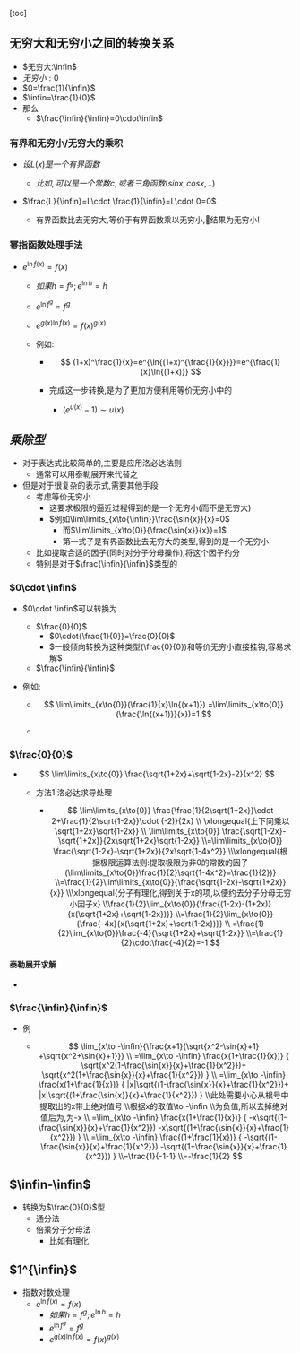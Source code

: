 [toc]

## 无穷大和无穷小之间的转换关系

- $无穷大:\infin$
- $无穷小:0$
- $0=\frac{1}{\infin}$
- $\infin=\frac{1}{0}$
- 那么
  - $\frac{\infin}{\infin}=0\cdot\infin$

### 有界和无穷小/无穷大的乘积

- $设L(x)是一个有界函数$
  - $比如,可以是一个常数c,或者三角函数(sinx,cosx,..)$

- $\frac{L}{\infin}=L\cdot \frac{1}{\infin}=L\cdot 0=0$
  - 有界函数比去无穷大,等价于有界函数乘以无穷小,🎈结果为无穷小!

### 幂指函数处理手法

- $e^{\ln{f(x)}}=f(x)$

  - $如果h=f^g;e^{\ln{h}}=h$

  - $e^{\ln{f^g}}=f^g$

  - $e^{g(x)\ln{f(x)}}=f(x)^{g(x)}$

  - 例如:

    - $$
      (1+x)^\frac{1}{x}=e^{\ln{(1+x)^{\frac{1}{x}}}}=e^{\frac{1}{x}\ln{(1+x)}}
      $$

      

    - 完成这一步转换,是为了更加方便利用等价无穷小中的

      - ($e^{u(x)}-1)\sim{u(x)}$

    

## $乘除型$

- 对于表达式比较简单的,主要是应用洛必达法则
  - 通常可以用泰勒展开来代替之
- 但是对于很复杂的表示式,需要其他手段
  - 考虑等价无穷小
    - 这要求极限的逼近过程得到的是一个无穷小(而不是无穷大)
    - $例如\lim\limits_{x\to{\infin}}\frac{\sin{x}}{x}=0$
      - 而$\lim\limits_{x\to{0}}{\frac{\sin{x}}{x}}=1$
      - 第一式子是有界函数比去无穷大的类型,得到的是一个无穷小
  - 比如提取合适的因子(同时对分子分母操作),将这个因子约分
  - 特别是对于$\frac{\infin}{\infin}$类型的

### $0\cdot \infin$

- $0\cdot \infin$可以转换为

  - $\frac{0}{0}$
    - $0\cdot{\frac{1}{0}}=\frac{0}{0}$
    - $一般倾向转换为这种类型(\frac{0}{0})和等价无穷小直接挂钩,容易求解$
  - $\frac{\infin}{\infin}$

- 例如:

  - $$
    \lim\limits_{x\to{0}}(\frac{1}{x}\ln{(x+1)})
    =\lim\limits_{x\to{0}}(\frac{\ln{(x+1)}}{x})=1
    $$

  - 

### $\frac{0}{0}$

- $$
  \lim\limits_{x\to{0}}
  \frac{\sqrt{1+2x}+\sqrt{1-2x}-2}{x^2}
  $$

  

  - 方法1:洛必达求导处理

    - $$
      \lim\limits_{x\to{0}}
      \frac{\frac{1}{2\sqrt{1+2x}}\cdot 2+\frac{1}{2\sqrt{1-2x}}\cdot (-2)}{2x}
      \\
      \xlongequal{上下同乘以\sqrt{1+2x}\sqrt{1-2x}}
      \\
      \lim\limits_{x\to{0}}
      \frac{\sqrt{1-2x}-\sqrt{1+2x}}{2x\sqrt{1+2x}\sqrt{1-2x}}
      \\=\lim\limits_{x\to{0}}
      \frac{\sqrt{1-2x}-\sqrt{1+2x}}{2x\sqrt{1-4x^2}}
      \\\xlongequal{根据极限运算法则:提取极限为非0的常数的因子(\lim\limits_{x\to{0}}\frac{1}{2}\sqrt{1-4x^2}=\frac{1}{2})}
      \\=\frac{1}{2}\lim\limits_{x\to{0}}{\frac{\sqrt{1-2x}-\sqrt{1+2x}}{x}}
      \\\xlongequal{分子有理化,得到关于x的项,以便约去分子分母无穷小因子x}
      \\\frac{1}{2}\lim_{x\to{0}}{\frac{(1-2x)-(1+2x)}{x(\sqrt{1+2x}+\sqrt{1-2x})}}
      \\=\frac{1}{2}\lim_{x\to{0}}{\frac{-4x}{x(\sqrt{1+2x}+\sqrt{1-2x})}}
      \\
      =\frac{1}{2}\lim_{x\to{0}}\frac{-4}{\sqrt{1+2x}+\sqrt{1-2x}}
      \\=\frac{1}{2}\cdot\frac{-4}{2}=-1
      $$
      
      
  

#### 泰勒展开求解

- 



### $\frac{\infin}{\infin}$

- 例

  - $$
    \lim_{x\to -\infin}{\frac{x+1}{\sqrt{x^2-\sin{x}+1}
    +\sqrt{x^2+\sin{x}+1}}}
    \\
    =\lim_{x\to -\infin}
    \frac{x(1+\frac{1}{x})}
    {
    \sqrt{x^2(1-\frac{\sin{x}}{x}+\frac{1}{x^2}})+
    \sqrt{x^2(1+\frac{\sin{x}}{x}+\frac{1}{x^2}})
    }
    \\
    =\lim_{x\to -\infin}
    \frac{x(1+\frac{1}{x})}
    {
    |x|\sqrt{(1-\frac{\sin{x}}{x}+\frac{1}{x^2}})+
    |x|\sqrt{(1+\frac{\sin{x}}{x}+\frac{1}{x^2}})
    }
    \\此处需要小心从根号中提取出的x带上绝对值号
    \\根据x的取值\to -\infin
    \\为负值,所以去掉绝对值后为,为-x
    \\
    =\lim_{x\to -\infin}
    \frac{x(1+\frac{1}{x})}
    {
    -x\sqrt{(1-\frac{\sin{x}}{x}+\frac{1}{x^2}})
    -x\sqrt{(1+\frac{\sin{x}}{x}+\frac{1}{x^2}})
    }
    \\
    =\lim_{x\to -\infin}
    \frac{(1+\frac{1}{x})}
    {
    -\sqrt{(1-\frac{\sin{x}}{x}+\frac{1}{x^2}})
    -\sqrt{(1+\frac{\sin{x}}{x}+\frac{1}{x^2}})
    }
    \\=\frac{1}{-1-1}
    \\=-\frac{1}{2}
    $$

    

## $\infin-\infin$

- 转换为$\frac{0}{0}$型
  - 通分法
  - 倍乘分子分母法
    - 比如有理化

## $1^{\infin}$

- 指数对数处理
  - $e^{\ln{f(x)}}=f(x)$
    - $如果h=f^g;e^{\ln{h}}=h$
    - $e^{\ln{f^g}}=f^g$
    - $e^{g(x)\ln{f(x)}}=f(x)^{g(x)}$






